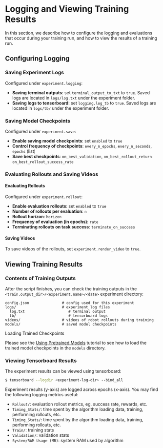 # Logging and Viewing Training Results

In this section, we describe how to configure the logging and evaluations that occur during your training run, and how to view the results of a training run.

## Configuring Logging

### Saving Experiment Logs 
Configured under `experiment.logging`:
- **Saving terminal outputs**: set `terminal_output_to_txt` to `true`. Saved logs are located in `logs/log.txt` under the experiment folder. 
- **Saving logs to tensorboard**: set `logging.log_tb` to `true`. Saved logs are located in `logs/tb/` under the experiment folder. 

### Saving Model Checkpoints
Configured under `experiment.save`:
- **Enable saving model checkpoints**: set `enabled` to `true`
- **Control frequency of checkpoints**: `every_n_epochs`, `every_n_seconds`, `epochs` (list)
- **Save best checkpoints**: `on_best_validation`, `on_best_rollout_return` `on_best_rollout_success_rate`

### Evaluating Rollouts and Saving Videos
#### Evaluating Rollouts
Configured under `experiment.rollout`:
- **Enable evaluation rollouts**: set `enabled` to `true`
- **Number of rollouts per evaluation**: `n`
- **Rollout horizon**: `horizon`
- **Frequency of evaluation (in epochs)**: `rate`
- **Terminating rollouts on task success**: `terminate_on_success`
#### Saving Videos
To save videos of the rollouts, set `experiment.render_video` to `true`.

## Viewing Training Results

### Contents of Training Outputs
After the script finishes, you can check the training outputs in the `<train.output_dir>/<experiment.name>/<date>` experiment directory:
```
config.json               # config used for this experiment
logs/                     # experiment log files
  log.txt                    # terminal output
  tb/                        # tensorboard logs
videos/                   # videos of robot rollouts during training
models/                   # saved model checkpoints
```

<div class="admonition tip">
<p class="admonition-title">Loading Trained Checkpoints</p>

Please see the [Using Pretrained Models](./using_pretrained_models.html) tutorial to see how to load the trained model checkpoints in the `models` directory.

</div>

### Viewing Tensorboard Results
The experiment results can be viewed using tensorboard:
```sh
$ tensorboard --logdir <experiment-log-dir> --bind_all
```
Experiment results (y-axis) are logged across epochs (x-axis).
You may find the following logging metrics useful:
- `Rollout/`: evaluation rollout metrics, eg. success rate, rewards, etc.
- `Timing_Stats/`: time spent by the algorithm loading data, training, performing rollouts, etc.
- `Timing_Stats/`: time spent by the algorithm loading data, training, performing rollouts, etc.
- `Train/`: training stats
- `Validation/`: validation stats
- `System/RAM Usage (MB)`: system RAM used by algorithm